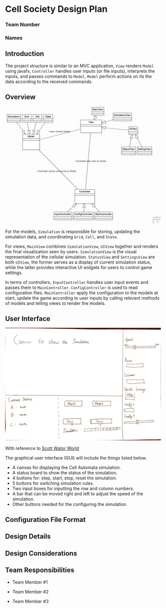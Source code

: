 # Cell Society Design Plan

### Team Number

### Names

## Introduction

The project structure is similar to an MVC application, `View` renders `Model` using
javafx, `Controller` handles user inputs (or file inputs), interprets the inputs, and passes
commands to `Model`, `Model` perform actions on its the data according to the received commands.

## Overview

![overview](overview.png)

For the models, `Simulation` is responsible for storing, updating the simulation data, and
coordinating `Grid`, `Cell`, and `State`.

For views, `MainView` combines `SimulationView`, `UIView` together and renders the final
visualization seen by users. `SimulationView` is the visual representation of the cellular
simulation. `StatusView` and `SettingsView` are both `UIView`, the former serves as a display of
current simulation status, while the latter provides interactive UI widgets for users to control
game settings.

In terms of controllers, `InputController` handles user input events and passes them
to `MainController`. `ConfigController` is used to read configuration files.
`MainController` apply the configuration to the models at start, update the game according to user
inputs by calling relevant methods of models and telling views to render the models.

## User Interface

![GUI init](GUI_init_design.jpg)

With reference to [Scott Wator World](https://www2.cs.duke.edu/courses/spring21/compsci308/assign/02_simulation/nifty/scott-wator-world/)

The graphical user interface (GUI) will include the things listed below.
* A canvas for displaying the Cell Automata simulation.
* A status board to show the status of the simulation.
* 4 buttons for: step, start, stop, reset the simulation.
* 5 buttons for switching simulation rules.
* Two input boxes for inputting the row and column numbers.
* A bar that can be moved right and left to adjust the speed of the simulation. 
* Other buttons needed for the configuring the simulation.


## Configuration File Format

## Design Details

## Design Considerations

## Team Responsibilities

* Team Member #1

* Team Member #2

* Team Member #3
